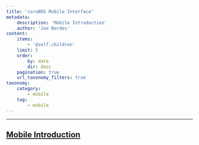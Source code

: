 ```yaml
---
title: 'coreBOS Mobile Interface'
metadata:
    description: 'Mobile Introduction'
    author: 'Joe Bordes'
content:
    items:
        - '@self.children'
    limit: 5
    order:
        by: date
        dir: desc
    pagination: true
    url_taxonomy_filters: true
taxonomy:
    category:
        - mobile
    tag:
        - mobile
---
```

---
## [Mobile Introduction](./01.introduction)